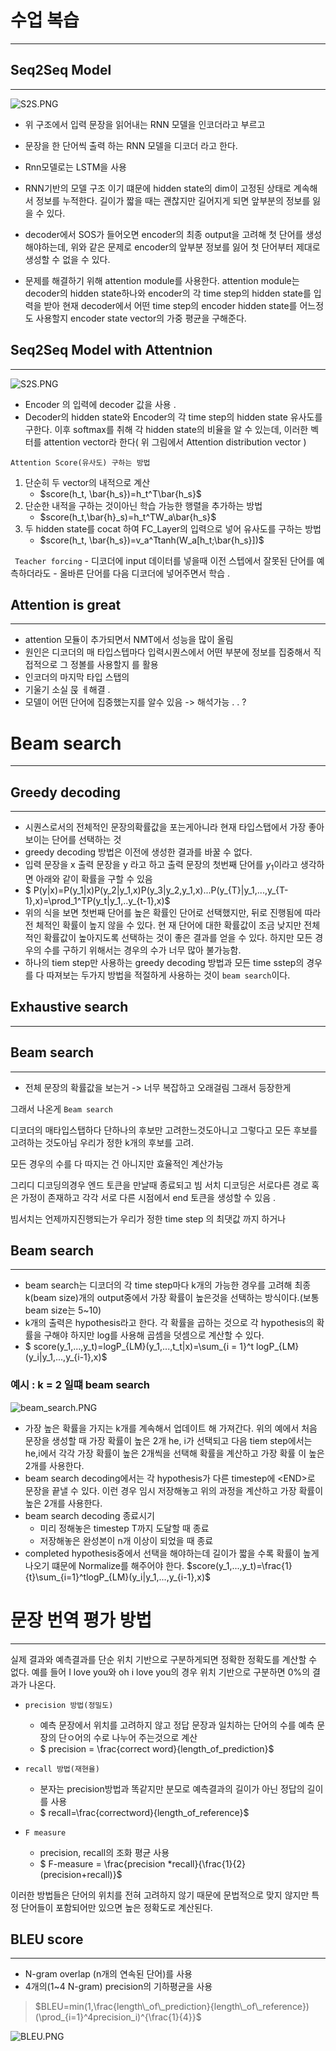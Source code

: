 
# 수업 복습
---

## Seq2Seq Model
---
![S2S.PNG](S2S.PNG)

- 위 구조에서 입력 문장을 읽어내는 RNN  모델을 인코더라고 부르고
- 문장을 한 단어씩 출력 하는 RNN 모델을 디코더 라고 한다.
- Rnn모델로는 LSTM을 사용


- RNN기반의 모델 구조 이기 떄문에 hidden state의 dim이 고정된 상태로 계속해서 정보를 누적한다. 길이가 짧을 때는 괜찮지만 길어지게 되면 앞부분의 정보를 잃을 수 있다.
- decoder에서 SOS가 들어오면 encoder의 최종 output을 고려해 첫 단어를 생성해야하는데, 위와 같은 문제로 encoder의 앞부분 정보를 잃어 첫 단어부터 제대로 생성할 수 없을 수 있다.
- 문제를 해결하기 위해 attention module를 사용한다. attention module는 decoder의 hidden state하나와 encoder의 각 time step의 hidden state를 입력을 받아 현재 decoder에서 어떤 time step의 encoder hidden  state를 어느정도 사용할지 encoder state vector의 가중 평균을 구해준다.


## Seq2Seq Model with Attentnion
---
![S2S.PNG](S2S.PNG)
- Encoder 의 입력에 decoder 값을 사용 .
- Decoder의 hidden state와 Encoder의 각 time step의 hidden state 유사도를 구한다. 이후 softmax를 취해 각 hidden state의 비율을 알 수 있는데, 이러한 벡터를 attention vector라 한다( 위 그림에서 Attention distribution vector )


`Attention Score(유사도) 구하는 방법`

1. 단순히 두 vector의 내적으로 계산 
    - $score(h_t, \bar{h_s})=h_t^T\bar{h_s}$
2. 단순한 내적을 구하는 것이아닌 학습 가능한 행렬을 추가하는 방법 
    - $score(h_t,\bar{h}_s)=h_t^TW_a\bar{h_s}$
3. 두 hidden state를 cocat 하여 FC_Layer의 입력으로 넣어 유사도를 구하는 방법
    - $score(h_t, \bar{h_s})=v_a^Ttanh(W_a[h_t;\bar{h_s}])$

` Teacher forcing`
    - 디코더에 input 데이터를 넣을때 이전 스텝에서 잘못된 단어를 예측하더라도
    - 올바른 단어를 다음 디코더에 넣어주면서 학습 .

## Attention is great
---
- attention 모듈이 추가되면서 NMT에서 성능을 많이 올림
- 원인은 디코더의 매 타입스텝마다 입력시퀀스에서 어떤 부분에 정보를 집중해서 직접적으로 그 정볼를 사용할지 를 활용
- 인코더의 마지막 타입 스탭의 
- 기울기 소실 묹 ㅔ해결 .
- 모델이 어떤 단어에 집중했는지를 알수 있음  -> 해석가능 . . ? 


# Beam search
---

## Greedy decoding
---
- 시퀀스로서의 전체적인 문장의확률값을 포는게아니라 현재 타입스탭에서 가장 좋아보이는 단어를 선택하는 것
- greedy decoding 방법은 이전에 생성한 결과를 바꿀 수 없다.
- 입력 문장을 x 출력 문장을 y 라고 하고 출력 문장의 첫번째 단어를 $y_1$이라고 생각하면 아래와 같이 확률을 구할 수 있음
- $
P(y|x)=P(y_1|x)P(y_2|y_1,x)P(y_3|y_2,y_1,x)...P(y_{T}|y_1,...,y_{T-1},x)=\prod_1^TP(y_t|y_1,..y_{t-1},x)$
- 위의 식을 보면 첫번째 단어를 높은 확률인 단어로 선택했지만, 뒤로 진행됨에 따라 전 체적인 확률이 높지 않을 수 있다. 현 재 단어에 대한 확률값이 조금 낮지만 전체적인 확률값이 높아지도록 선택하는 것이 좋은 결과를 얻을 수 있다. 하지만 모든 경우의 수를 구하기 위해서는 경우의 수가 너무 많아 불가능함.
- 하나의  tiem step만 사용하는 greedy decoding 방법과 모든 time sstep의 경우를 다 따져보는 두가지 방법을 적절하게 사용하는 것이 `beam search`이다.

## Exhaustive search
---


## Beam search
---
- 전체 문장의 확률값을 보는거 -> 너무 복잡하고 오래걸림 그래서 등장한게 


그래서 나온게 `Beam search`

디코더의 매타입스탭하다 단하나의 후보만 고려한느것도아니고 그렇다고 모든 후보를 고려하는 것도아님 우리가 정한 k개의 후보를 고려.

모든 경우의 수를 다 따지는 건 아니지만 효율적인 계산가능


그리디 디코딩의경우 엔드 토큰을 만날때 종료되고
빔 서치 디코딩은 서로다른 경로 혹은 가정이 존재하고 각각 서로 다른 시점에서 end 토큰을 생성할 수 있음 .

빔서치는 언제까지진행되는가
우리가 정한 time step 의 최댓값 까지 하거나 

## Beam search
---
- beam search는 디코더의 각 time step마다 k개의 가능한 경우를 고려해 최종k(beam size)개의 output중에서 가장 확률이 높은것을 선택하는 방식이다.(보통 beam size는 5~10)
- k개의 출력은 hypothesis라고 한다. 각 확률을 곱하는 것으로 각 hypothesis의 확률을 구해야 하지만 log를 사용해 곱셈을 덧셈으로 계산할 수 있다.
- $
score(y_1,...,y_t)=logP_{LM}(y_1,...,t_t|x)=\sum_{i = 1}^t logP_{LM}(y_i|y_1,...,y_{i-1},x)$


###  예시 : k = 2 일떄 beam search
![beam_search.PNG](beam_search.PNG)


- 가장 높은 확률을 가지는 k개를 계속해서 업데이트 해 가져간다.
위의 예에서 처음 문장을 생성할 때 가장 확률이 높은 2개 he, i가 선택되고 다음 tiem step에서는 he,i에서 각각 가장 확률이 높은 2개씩을 선택해 확률을 계산하고 가장 확률 이 높은 2개를 사용한다.
- beam search decoding에서는 각 hypothesis가 다른 timestep에 <END\>로 문장을 끝낼 수 있다. 이런 경우 임시 저장해놓고 위의 과정을 계산하고 가장 확률이 높은 2개를 사용한다.
- beam search decoding 종료시기
    - 미리 정해놓은 timestep T까지 도달할 때 종료
    - 저장해놓은 완성본이 n개 이상이 되었을 때 종료
- completed hypothesis중에서 선택을 해야하는데 길이가 짧을 수록 확률이 높게 나오기 떄문에 Normalize를 해주어야 한다. 
$score(y_1,...,y_t)=\frac{1}{t}\sum_{i=1}^tlogP_{LM}(y_i|y_1,...,y_{i-1},x)$
   

# 문장 번역 평가 방법
---
실제 결과와 예측결과를 단순 위치 기반으로 구분하게되면 정확한 정확도를 계산할 수 없다.
예를 들어 I love you와 oh i love you의 경우 위치 기반으로 구분하면 0%의 결과가 나온다.
- `precision 방법(정밀도)`
    - 예측 문장에서 위치를 고려하지 않고 정답 문장과 일치하는 단어의 수를 예측 문장의 단ㅇ어의 수로 나누어 주는것으로 계산
    - $
precision = \frac{correct word}{length\_of\_prediction}$

- `recall 방법(재현율)`
    - 분자는 precision방법과 똑같지만 분모로 예측결과의 길이가 아닌 정답의 길이를 사용
    - $
recall=\frac{correctword}{length\_of\_reference}$
- `F measure`
    - precision, recall의 조화 평균 사용
    - $
F-measure = \frac{precision *recall}{\frac{1}{2}(precision+recall)}$

이러한 방법들은 단어의 위치를 전혀 고려하지 않기 때문에 문법적으로 맞지 않지만 특정 단어들이 포함되어만 있으면 높은 정확도로 계산된다.
## BLEU score
---
- N-gram overlap (n개의 연속된 단어)를 사용
- 4개의(1~4 N-gram) precision의 기하평균을 사용

>    $BLEU=min(1,\frac{length\_of\_prediction}{length\_of\_reference})(\prod_{i=1}^4precision_i)^{\frac{1}{4}}$

![BLEU.PNG](BLEU.PNG)
